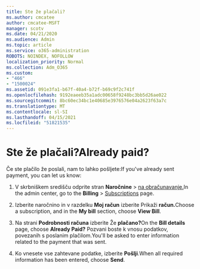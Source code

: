```yaml
---
title: Ste že plačali?
ms.author: cmcatee
author: cmcatee-MSFT
manager: scotv
ms.date: 04/21/2020
ms.audience: Admin
ms.topic: article
ms.service: o365-administration
ROBOTS: NOINDEX, NOFOLLOW
localization_priority: Normal
ms.collection: Adm_O365
ms.custom:
- "466"
- "1500024"
ms.assetid: 091e3fa1-b67f-40a4-b72f-b69c9f2c741f
ms.openlocfilehash: 9192eaeeb35a1adc00658f9248bc3bb5d26ae022
ms.sourcegitcommit: 8bc60ec34bc1e40685e3976576e04a2623f63a7c
ms.translationtype: MT
ms.contentlocale: sl-SI
ms.lasthandoff: 04/15/2021
ms.locfileid: "51821535"
---
```

# <a name="already-paid"></a><span data-ttu-id="a1b93-102">Ste že plačali?</span><span class="sxs-lookup"><span data-stu-id="a1b93-102">Already paid?</span></span>

<span data-ttu-id="a1b93-103">Če ste plačilo že poslali, nam to lahko pošljete:</span><span class="sxs-lookup"><span data-stu-id="a1b93-103">If you've already sent payment, you can let us know:</span></span>
  
1. <span data-ttu-id="a1b93-104">V skrbniškem središču odprite stran **Naročnine** \> [na obračunavanje.](https://go.microsoft.com/fwlink/p/?linkid=842054)</span><span class="sxs-lookup"><span data-stu-id="a1b93-104">In the admin center, go to the **Billing** \> [Subscriptions](https://go.microsoft.com/fwlink/p/?linkid=842054) page.</span></span>

2. <span data-ttu-id="a1b93-105">Izberite naročnino in v razdelku **Moj račun** izberite Prikaži **račun.**</span><span class="sxs-lookup"><span data-stu-id="a1b93-105">Choose a subscription, and in the **My bill** section, choose **View Bill**.</span></span>

3. <span data-ttu-id="a1b93-106">Na strani **Podrobnosti računa** izberite Že **plačano?**</span><span class="sxs-lookup"><span data-stu-id="a1b93-106">On the **Bill details** page, choose **Already Paid?**</span></span> <span data-ttu-id="a1b93-107">Pozvani boste k vnosu podatkov, povezanih s poslanim plačilom.</span><span class="sxs-lookup"><span data-stu-id="a1b93-107">You'll be asked to enter information related to the payment that was sent.</span></span>

4. <span data-ttu-id="a1b93-108">Ko vnesete vse zahtevane podatke, izberite **Pošlji**.</span><span class="sxs-lookup"><span data-stu-id="a1b93-108">When all required information has been entered, choose **Send**.</span></span>